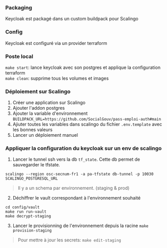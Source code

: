 ### Packaging
Keycloak est packagé dans un custom buildpack pour Scalingo

### Config
Keycloak est configuré via un provider terraform

### Poste local

`make start`: lance keycloak avec son postgres et applique la configuration terraform  
`make clean`: supprime tous les volumes et images

### Déploiement sur Scalingo

1. Créer une application sur Scalingo
2. Ajouter l'addon postgres
3. Ajouter la variable d'environnement `BUILDPACK_URL=https://github.com/SocialGouv/pass-emploi-auth#main`
4. Ajiuter toutes les variables dans scalingo du fichier `.env.template` avec les bonnes valeurs
5. Lancer un déploiement manuel

### Appliquer la configuration du keycloak sur un env de scalingo

1. Lancer le tunnel ssh vers la db `tf_state`. Cette db permet de sauvegarder le tfstate.  

`scalingo --region osc-secnum-fr1 -a pa-tfstate db-tunnel -p 10030 SCALINGO_POSTGRESQL_URL`
> Il y a un schema par environnement. (staging & prod)
2. Déchiffrer le vault correspondant à l'environnement souhaité
```
cd config/vault
make run run-vault
make decrypt-staging
```
3. Lancer le provisionning de l'environnement depuis la racine
`make provision-staging`


> Pour mettre à jour les secrets: `make edit-staging`
